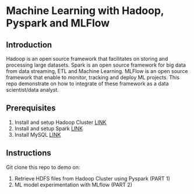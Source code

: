 # Machine Learning with Hadoop, Pyspark and MLFlow



## Introduction

Hadoop is an open source framework that facilitates on storing and processing large datasets. Spark is an open source framework for big data from data streaming, ETL and Machine Learning. MLFlow is an open source framework that enable to monitor, tracking and deploy ML projects. This repo demonstrate on how to integrate of these framework as a data scientist/data analyst.

## Prerequisites

1. Install and setup Hadoop Cluster [LINK](https://medium.com/@hazirahmohdrafidi/install-hadoop-and-set-up-single-node-cluster-474e466db359)
2. Install and setup Spark [LINK](https://medium.com/@hazirahmohdrafidi/how-to-install-and-integrate-spark-in-jupyter-notebook-linux-or-wsl-f24644bae97)
3. Install MySQL [LINK](https://www.cyberciti.biz/faq/installing-mysql-server-on-ubuntu-22-04-lts-linux/)


## Instructions
Git clone this repo to demo on:

1. Retrieve HDFS files from Hadoop Cluster using Pyspark (PART 1)
2. ML model experimentation with MLflow (PART 2)
